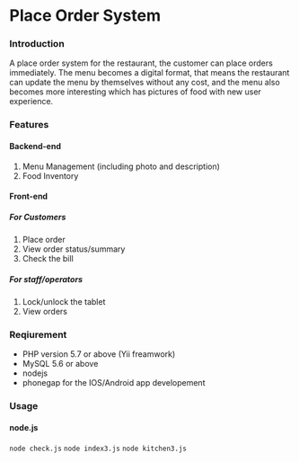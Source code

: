 # Place Order System
 
### Introduction
A place order system for the restaurant, the customer can place orders immediately. The menu becomes a digital format, that means the restaurant can update the menu by themselves without any cost, and the menu also becomes more interesting which has pictures of food with new user experience.

### Features
#### Backend-end
1. Menu Management (including photo and description)
2. Food Inventory 
#### Front-end
##### For Customers
1. Place order
2. View order status/summary
3. Check the bill
##### For staff/operators
1. Lock/unlock the tablet
2. View orders

### Reqiurement
* PHP version 5.7 or above (Yii freamwork)
* MySQL 5.6 or above
* nodejs 
* phonegap for the IOS/Android app developement

### Usage
#### node.js
`node check.js`
`node index3.js`
`node kitchen3.js`
